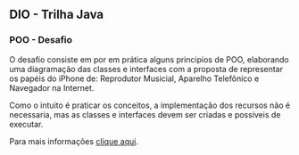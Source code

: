 ## DIO - Trilha Java

### POO - Desafio

O desafio consiste em por em prática alguns principios de POO, elaborando uma diagramação 
das classes e interfaces com a proposta de representar os papéis do iPhone de: 
Reprodutor Musicial, Aparelho Telefônico e Navegador na Internet.

Como o intuito é praticar os conceitos, a implementação dos recursos não é necessaria, 
mas as classes e interfaces devem ser criadas e possiveis de executar.

Para mais informações [clique aqui](https://github.com/digitalinnovationone/trilha-java-basico/tree/main/desafios/poo).